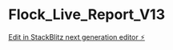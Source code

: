 # Flock_Live_Report_V13

[Edit in StackBlitz next generation editor ⚡️](https://stackblitz.com/~/github.com/HxSx79/Flock_Live_Report_V13)